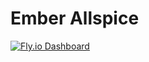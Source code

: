 # Ember Allspice

[![Fly.io Dashboard](https://img.shields.io/badge/fly.io-dashboard-7c3aed)](https://fly-metrics.net/d/fly-app/fly-app?orgId=141716&var-app=ember-allspice)
